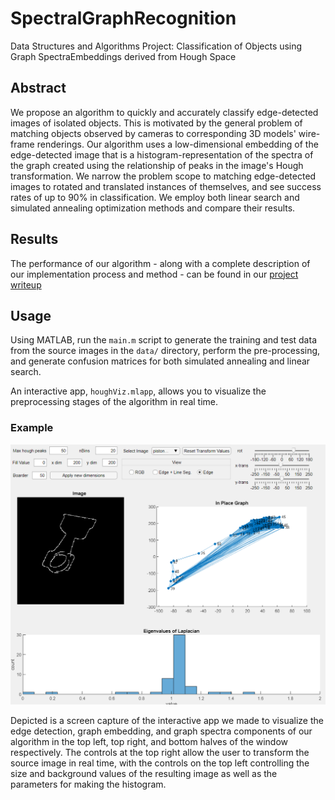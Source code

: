 # SpectralGraphRecognition
Data Structures and Algorithms Project: Classification of Objects using Graph SpectraEmbeddings derived from Hough Space

## Abstract

We propose an algorithm to quickly and accurately classify edge-detected images of isolated objects. This is motivated by the general problem of matching objects observed by cameras to corresponding 3D models' wire-frame renderings. Our algorithm uses a low-dimensional embedding of the edge-detected image that is a histogram-representation of the spectra of the graph created using the relationship of peaks in the image's Hough transformation. We narrow the problem scope to matching edge-detected images to rotated and translated instances of themselves, and see success rates of up to 90\% in classification. We employ both linear search and simulated annealing optimization methods and compare their results.


## Results
The performance of our algorithm - along with a complete description of our implementation process and method - can be found in our [project writeup](project_writeup.pdf)

## Usage

Using MATLAB, run the `main.m` script to generate the training and test data from the source images in the `data/` directory, perform the pre-processing, and generate confusion matrices for both simulated annealing and linear search.

An interactive app, `houghViz.mlapp`, allows you to visualize the preprocessing stages of the algorithm in real time.

### Example

![app screen capture](app_screen_capture.png)

Depicted is a screen capture of the interactive app we made to visualize the edge detection, graph embedding, and graph spectra components of our algorithm in the top left, top right, and bottom halves of the window respectively. The controls at the top right allow the user to transform the source image in real time, with the controls on the top left controlling the size and background values of the resulting image as well as the parameters for making the histogram.

